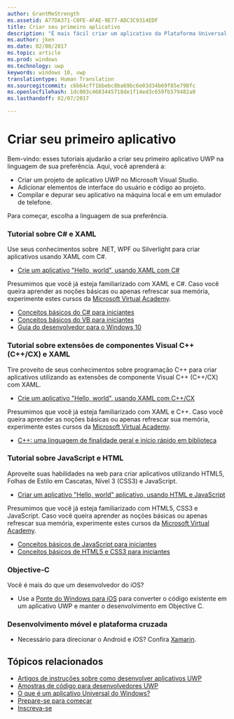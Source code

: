 ```yaml
---
author: GrantMeStrength
ms.assetid: A77DA371-C0FE-4FAE-9E77-ADC3C9314EDF
title: Criar seu primeiro aplicativo
description: "É mais fácil criar um aplicativo da Plataforma Universal do Windows (UWP) para Windows 10 do que você imagina."
ms.author: jken
ms.date: 02/08/2017
ms.topic: article
ms.prod: windows
ms.technology: uwp
keywords: windows 10, uwp
translationtype: Human Translation
ms.sourcegitcommit: c6b64cff1bbebc8ba69bc6e03d34b69f85e798fc
ms.openlocfilehash: 1dc003c4683445718de1f14ed3c659fb579482a0
ms.lasthandoff: 02/07/2017

---
```

# <a name="create-your-first-app"></a>Criar seu primeiro aplicativo

Bem-vindo: esses tutoriais ajudarão a criar seu primeiro aplicativo UWP na linguagem de sua preferência. Aqui, você aprenderá a:

-   Criar um projeto de aplicativo UWP no Microsoft Visual Studio.
-   Adicionar elementos de interface do usuário e código ao projeto.
-   Compilar e depurar seu aplicativo na máquina local e em um emulador de telefone.

Para começar, escolha a linguagem de sua preferência.


<!--

<table Width="100%">
<colgroup>
<col width="33%" />
<col width="33%" />
<Col width="33%" />
</colgroup>


<tbody>

<tr style="background-color: #f2f2f2">
<td align="left"><strong style="color: #8888ff">C# and XAML</strong><p><ul><li>Hello World, with C#</li><li>Link to docs</li></ul></p></td>
<td align="left"><strong style="color: #8888ff">C++ and XAML</strong><p><ul><li><a href="http://go.microsoft.com/fwlink/p/?LinkId=533896">C++</a>Hello World, C++</a></li><li>Link to docs</li></ul></p></td>
<td align="left"><strong style="color: #8888ff">JS and HTML</strong><p><ul><li>Hello World, with C#</li><li>Link to docs</li></ul></p></td>


</tr>



</table>

-->


### <a name="c-and-xaml-tutorial"></a>Tutorial sobre C# e XAML

Use seus conhecimentos sobre .NET, WPF ou Silverlight para criar aplicativos usando XAML com C#.

* [Crie um aplicativo "Hello, world", usando XAML com C#](create-a-hello-world-app-xaml-universal.md)

Presumimos que você já esteja familiarizado com XAML e C#. Caso você queira aprender as noções básicas ou apenas refrescar sua memória, experimente estes cursos da [Microsoft Virtual Academy](http://www.microsoftvirtualacademy.com/).

* [Conceitos básicos do C# para iniciantes](https://mva.microsoft.com/en-US/training-courses/c-fundamentals-for-absolute-beginners-16169)
* [Conceitos básicos do VB para iniciantes](http://www.microsoftvirtualacademy.com/training-courses/vb-fundamentals-for-absolute-beginners)
* [Guia do desenvolvedor para o Windows 10](https://mva.microsoft.com/en-US/training-courses/a-developers-guide-to-windows-10-12618)

### <a name="visual-c-component-extensions-ccx-and-xaml-tutorial"></a>Tutorial sobre extensões de componentes Visual C++ (C++/CX) e XAML

Tire proveito de seus conhecimentos sobre programação C++ para criar aplicativos utilizando as extensões de componente Visual C++ (C++/CX) com XAML.

* [Crie um aplicativo "Hello, world", usando XAML com C++/CX](create-a-basic-windows-10-app-in-cpp.md)

Presumimos que você já esteja familiarizado com XAML e C++. Caso você queira aprender as noções básicas ou apenas refrescar sua memória, experimente estes cursos da [Microsoft Virtual Academy](http://go.microsoft.com/fwlink/p/?LinkID=389916).

* [C++: uma linguagem de finalidade geral e início rápido em biblioteca](http://www.microsoftvirtualacademy.com/training-courses/c-a-general-purpose-language-and-library-jump-start)

### <a name="javascript-and-html-tutorial"></a>Tutorial sobre JavaScript e HTML

Aproveite suas habilidades na web para criar aplicativos utilizando HTML5, Folhas de Estilo em Cascatas, Nível 3 (CSS3) e JavaScript.

* [Criar um aplicativo "Hello, world" aplicativo, usando HTML e JavaScript](create-a-hello-world-app-js-universal.md)

Presumimos que você já esteja familiarizado com HTML5, CSS3 e JavaScript. Caso você queira aprender as noções básicas ou apenas refrescar sua memória, experimente estes cursos da [Microsoft Virtual Academy](http://go.microsoft.com/fwlink/p/?LinkID=389916).

* [Conceitos básicos de JavaScript para iniciantes](http://www.microsoftvirtualacademy.com/training-courses/javascript-fundamentals-for-absolute-beginners)
* [Conceitos básicos de HTML5 e CSS3 para iniciantes](http://www.microsoftvirtualacademy.com/training-courses/html5-css3-fundamentals-development-for-absolute-beginners)

### <a name="objective-c"></a>Objective-C

Você é mais do que um desenvolvedor do iOS? 

* Use a [Ponte do Windows para iOS](https://developer.microsoft.com/windows/bridges/ios) para converter o código existente em um aplicativo UWP e manter o desenvolvimento em Objective C.


### <a name="cross-platform-and-mobile-development"></a>Desenvolvimento móvel e plataforma cruzada

* Necessário para direcionar o Android e iOS? Confira [Xamarin](https://www.xamarin.com).

## <a name="related-topics"></a>Tópicos relacionados

* [Artigos de instruções sobre como desenvolver aplicativos UWP](https://developer.microsoft.com/windows/apps/develop)
* [Amostras de código para desenvolvedores UWP](https://developer.microsoft.com/windows/samples)
* [O que é um aplicativo Universal do Windows?](whats-a-uwp.md)
* [Prepare-se para começar](get-set-up.md)
* [Inscreva-se](sign-up.md)




